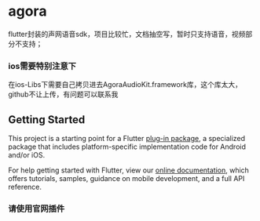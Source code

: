 # agora

flutter封装的声网语音sdk，项目比较忙，文档抽空写，暂时只支持语音，视频部分不支持；

### ios需要特别注意下
在ios-Libs下需要自己拷贝进去AgoraAudioKit.framework库，这个库太大，github不让上传，有问题可以联系我

## Getting Started

This project is a starting point for a Flutter
[plug-in package](https://flutter.io/developing-packages/),
a specialized package that includes platform-specific implementation code for
Android and/or iOS.

For help getting started with Flutter, view our 
[online documentation](https://flutter.io/docs), which offers tutorials, 
samples, guidance on mobile development, and a full API reference.

### 请使用官网插件
